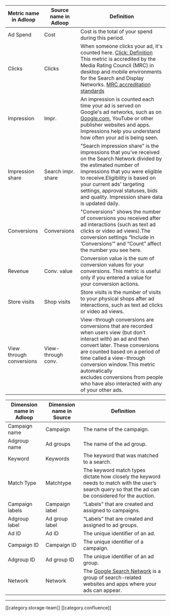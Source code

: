 

|  **Metric name in Adloop**  |  **Source name in Adloop**  |  **Definition**  | 
|  --- |  --- |  --- | 
|  Ad Spend | Cost | Cost is the total of your spend during this period. | 
|   Clicks | Clicks | When someone clicks your ad, it's counted here. [Click: Definition](https://support.google.com/google-ads/answer/31799?ctx=tltp) This metric is accredited by the Media Rating Council (MRC) in desktop and mobile environments for the Search and Display Networks. [MRC accreditation standards](https://support.google.com/google-ads/answer/2616016?ctx=tltp) | 
|   Impression | Impr. | An impression is counted each time your ad is served on Google's ad networks, such as on [Google.com](http://Google.com), YouTube or other publisher websites and apps. Impressions help you understand how often your ad is being seen. | 
|   Impression share | Search impr. share | "Search impression share" is the impressions that you’ve received on the Search Network divided by the estimated number of impressions that you were eligible to receive.Eligibility is based on your current ads' targeting settings, approval statuses, bids and quality. Impression share data is updated daily. | 
|   Conversions | Conversions | "Conversions" shows the number of conversions you received after ad interactions (such as text ad clicks or video ad views).The conversion settings “Include in ‘Conversions’” and “Count” affect the number you see here. | 
|   Revenue | Conv. value | Conversion value is the sum of conversion values for your conversions. This metric is useful only if you entered a value for your conversion actions. | 
|   Store visits | Shop visits | Store visits is the number of visits to your physical shops after ad interactions, such as text ad clicks or video ad views. | 
|   View through conversions | View-through conv.  | View-through conversions are conversions that are recorded when users view (but don’t interact with) an ad and then convert later. These conversions are counted based on a period of time called a view-through conversion window.This metric automatically excludes conversions from people who have also interacted with any of your other ads. | 



|  **Dimension name in Adloop**  |  **Dimension name in Source**  |  **Definition**  | 
|  --- |  --- |  --- | 
|   Campaign name | Campaign | The name of the campaign. | 
|   Adgroup name | Ad groups | The name of the ad group. | 
|   Keyword | Keywords | The keyword that was matched to a search. | 
|   Match Type | Matchtype | The keyword match types dictate how closely the keyword needs to match with the user’s search query so that the ad can be considered for the auction. | 
|   Campaign labels | Campaign label | “Labels” that are created and assigned to campaigns. | 
|   Adgroup label | Ad group label | “Labels” that are created and assigned to ad groups. | 
|   Ad ID | Ad ID | The unique identifier of an ad. | 
|   Campaign ID | Campaign ID | The unique identifier of a campaign. | 
|   Adgroup ID | Ad group ID  | The unique identifier of an ad group. | 
|   Network | Network  | The [Google Search Network](https://support.google.com/google-ads/answer/90956) is a group of search-related websites and apps where your ads can appear. | 





*****

[[category.storage-team]] 
[[category.confluence]] 
